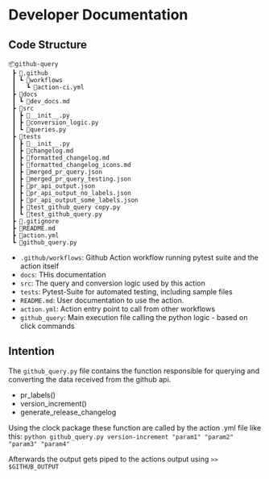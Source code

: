 # Developer Documentation

## Code Structure

```code
📦github-query
 ┣ 📂.github
 ┃ ┗ 📂workflows
 ┃   ┗ 📜action-ci.yml
 ┣ 📂docs
 ┃ ┗ 📜dev_docs.md
 ┣ 📂src
 ┃ ┣ 📜__init__.py
 ┃ ┣ 📜conversion_logic.py
 ┃ ┗ 📜queries.py
 ┣ 📂tests
 ┃ ┣ 📜__init__.py
 ┃ ┣ 📜changelog.md
 ┃ ┣ 📜formatted_changelog.md
 ┃ ┣ 📜formatted_changelog_icons.md
 ┃ ┣ 📜merged_pr_query.json
 ┃ ┣ 📜merged_pr_query_testing.json
 ┃ ┣ 📜pr_api_output.json
 ┃ ┣ 📜pr_api_output_no_labels.json
 ┃ ┣ 📜pr_api_output_some_labels.json
 ┃ ┣ 📜test_github_query copy.py
 ┃ ┗ 📜test_github_query.py
 ┣ 📜.gitignore
 ┣ 📜README.md
 ┣ 📜action.yml
 ┗ 📜github_query.py
```

* `.github/workflows`: Github Action workflow running pytest suite and the action itself
* `docs`: THis documentation
* `src`: The query and conversion logic used by this action
* `tests`: Pytest-Suite for automated testing, including sample files
* `README.md`: User documentation to use the action.
* `action.yml`: Action entry point to call from other workflows
* `github_query`: Main execution file calling the python logic - based on click commands

## Intention

The `github_query.py` file contains the function responsible for querying and converting the data received from the github api.

* pr_labels()
* version_increment()
* generate_release_changelog

Using the clock package these function are called by the action .yml file like this:
`python github_query.py version-increment "param1" "param2" "param3" "param4"`

Afterwards the output gets piped to the actions output using `>> $GITHUB_OUTPUT`
